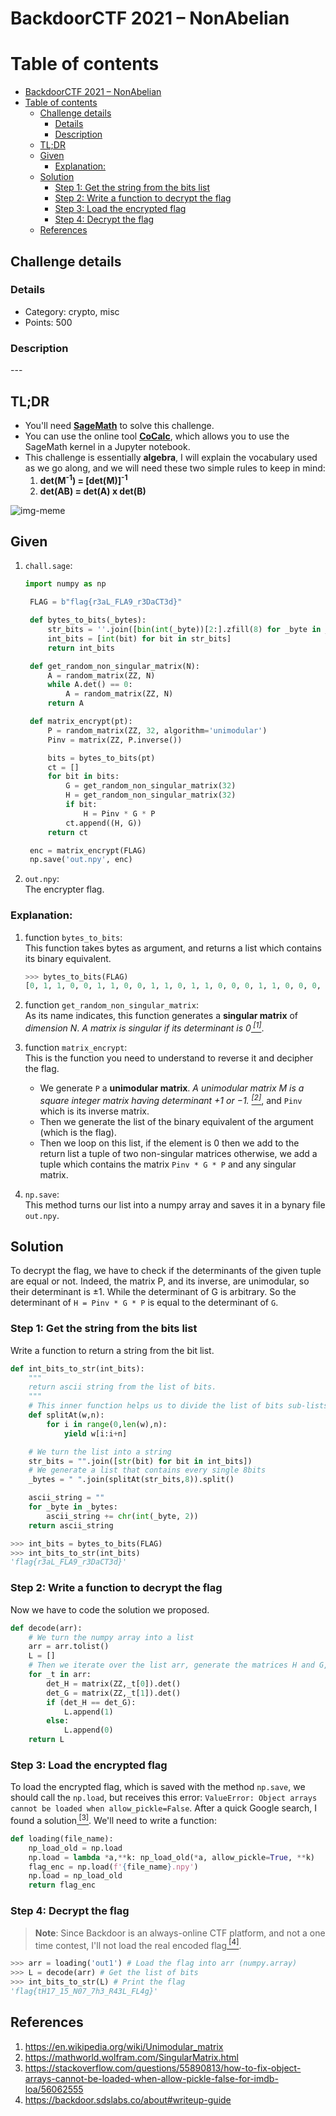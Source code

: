 # BackdoorCTF 2021 – NonAbelian

# Table of contents

<!--ts-->

- [BackdoorCTF 2021 – NonAbelian](#backdoorctf-2021--nonabelian)
- [Table of contents](#table-of-contents)
  - [Challenge details](#challenge-details)
    - [Details](#details)
    - [Description](#description)
  - [TL;DR](#tldr)
  - [Given](#given)
    - [Explanation:](#explanation)
  - [Solution](#solution)
    - [Step 1: Get the string from the bits list](#step-1-get-the-string-from-the-bits-list)
    - [Step 2: Write a function to decrypt the flag](#step-2-write-a-function-to-decrypt-the-flag)
    - [Step 3: Load the encrypted flag](#step-3-load-the-encrypted-flag)
    - [Step 4: Decrypt the flag](#step-4-decrypt-the-flag)
  - [References](#references)

<!--te-->

## Challenge details

### Details

- Category: crypto, misc
- Points: 500

### Description

\---

## TL;DR

- You'll need [**SageMath**](https://www.sagemath.org) to solve this challenge.
- You can use the online tool [**CoCalc**](https://cocalc.com), which allows you to use the SageMath kernel in a Jupyter notebook.
- This challenge is essentially **algebra**, I will explain the vocabulary used as we go along, and we will need these two simple rules to keep in mind:
  1. **det(M<sup>-1</sup>) = [det(M)]<sup>-1</sup>**
  2. **det(AB) = det(A) x det(B)**

![img-meme](./assets/meme.png)

## Given

1. `chall.sage`:

   ```python
   import numpy as np

    FLAG = b"flag{r3aL_FLA9_r3DaCT3d}"

    def bytes_to_bits(_bytes):
        str_bits = ''.join([bin(int(_byte))[2:].zfill(8) for _byte in _bytes])
        int_bits = [int(bit) for bit in str_bits]
        return int_bits

    def get_random_non_singular_matrix(N):
        A = random_matrix(ZZ, N)
        while A.det() == 0:
            A = random_matrix(ZZ, N)
        return A

    def matrix_encrypt(pt):
        P = random_matrix(ZZ, 32, algorithm='unimodular')
        Pinv = matrix(ZZ, P.inverse())

        bits = bytes_to_bits(pt)
        ct = []
        for bit in bits:
            G = get_random_non_singular_matrix(32)
            H = get_random_non_singular_matrix(32)
            if bit:
                H = Pinv * G * P
            ct.append((H, G))
        return ct

    enc = matrix_encrypt(FLAG)
    np.save('out.npy', enc)
   ```

2. `out.npy`:  
   The encrypter flag.

### Explanation:

1. function `bytes_to_bits`:  
    This function takes bytes as argument, and returns a list which contains its binary equivalent.

   ```python
   >>> bytes_to_bits(FLAG)
   [0, 1, 1, 0, 0, 1, 1, 0, 0, 1, 1, 0, 1, 1, 0, 0, 0, 1, 1, 0, 0, 0, 0, 1, 0, 1, 1, 0, 0, 1, 1, 1, 0, 1, 1, 1, 1, 0, 1, 1, 0, 1, 1, 1, 0, 0, 1, 0, 0, 0, 1, 1, 0, 0, 1, 1, 0, 1, 1, 0, 0, 0, 0, 1, 0, 1, 0, 0, 1, 1, 0, 0, 0, 1, 0, 1, 1, 1, 1, 1, 0, 1, 0, 0, 0, 1, 1, 0, 0, 1, 0, 0, 1, 1, 0, 0, 0, 1, 0, 0, 0, 0, 0, 1, 0, 0, 1, 1, 1, 0, 0, 1, 0, 1, 0, 1, 1, 1, 1, 1, 0, 1, 1, 1, 0, 0, 1, 0, 0, 0, 1, 1, 0, 0, 1, 1, 0, 1, 0, 0, 0, 1, 0, 0, 0, 1, 1, 0, 0, 0, 0, 1, 0, 1, 0, 0, 0, 0, 1, 1, 0, 1, 0, 1, 0, 1, 0, 0, 0, 0, 1, 1, 0, 0, 1, 1, 0, 1, 1, 0, 0, 1, 0, 0, 0, 1, 1, 1, 1, 1, 0, 1]
   ```

2. function `get_random_non_singular_matrix`:  
   As its name indicates, this function generates a **singular matrix** of _dimension N_. _A matrix is singular if its determinant is 0[<sup> [1]</sup>](#references)_.

3. function `matrix_encrypt`:  
   This is the function you need to understand to reverse it and decipher the flag.

   - We generate `P` a **unimodular matrix**. _A unimodular matrix M is a square integer matrix having determinant +1 or −1. [<sup> [2]</sup>](#references)_, and `Pinv` which is its inverse matrix.
   - Then we generate the list of the binary equivalent of the argument (which is the flag).
   - Then we loop on this list, if the element is 0 then we add to the return list a tuple of two non-singular matrices otherwise, we add a tuple which contains the matrix `Pinv * G * P` and any singular matrix.

4. `np.save`:  
   This method turns our list into a numpy array and saves it in a bynary file `out.npy`.

## Solution

To decrypt the flag, we have to check if the determinants of the given tuple are equal or not. Indeed, the matrix P, and its inverse, are unimodular, so their determinant is ±1. While the determinant of G is arbitrary. So the determinant of `H = Pinv * G * P` is equal to the determinant of `G`.

### Step 1: Get the string from the bits list

Write a function to return a string from the bit list.

```python
def int_bits_to_str(int_bits):
    """
    return ascii string from the list of bits.
    """
    # This inner function helps us to divide the list of bits sub-lists (because each byte is written on 8bits 😉 ).
    def splitAt(w,n):
        for i in range(0,len(w),n):
            yield w[i:i+n]

    # We turn the list into a string
    str_bits = "".join([str(bit) for bit in int_bits])
    # We generate a list that contains every single 8bits
    _bytes = " ".join(splitAt(str_bits,8)).split()

    ascii_string = ""
    for _byte in _bytes:
        ascii_string += chr(int(_byte, 2))
    return ascii_string
```

```python
>>> int_bits = bytes_to_bits(FLAG)
>>> int_bits_to_str(int_bits)
'flag{r3aL_FLA9_r3DaCT3d}'
```

### Step 2: Write a function to decrypt the flag

Now we have to code the solution we proposed.

```python
def decode(arr):
    # We turn the numpy array into a list
    arr = arr.tolist()
    L = []
    # Then we iterate over the list arr, generate the matrices H and G, and compute their determinant, finally we check our condition and fill the list.
    for _t in arr:
        det_H = matrix(ZZ,_t[0]).det()
        det_G = matrix(ZZ,_t[1]).det()
        if (det_H == det_G):
            L.append(1)
        else:
            L.append(0)
    return L
```

### Step 3: Load the encrypted flag

To load the encrypted flag, which is saved with the method `np.save`, we should call the `np.load`, but receives this error: `ValueError: Object arrays cannot be loaded when allow_pickle=False`. After a quick Google search, I found a solution[<sup> [3]</sup>](#references). We'll need to write a function:

```python
def loading(file_name):
    np_load_old = np.load
    np.load = lambda *a,**k: np_load_old(*a, allow_pickle=True, **k)
    flag_enc = np.load(f'{file_name}.npy')
    np.load = np_load_old
    return flag_enc
```

### Step 4: Decrypt the flag

> **Note**: Since Backdoor is an always-online CTF platform, and not a one time contest, I'll not load the real encoded flag[<sup> [4]</sup>](#references).

```python
>>> arr = loading('out1') # Load the flag into arr (numpy.array)
>>> L = decode(arr) # Get the list of bits
>>> int_bits_to_str(L) # Print the flag
'flag{tH17_15_N07_7h3_R43L_FL4g}'
```

## References

1. https://en.wikipedia.org/wiki/Unimodular_matrix
2. https://mathworld.wolfram.com/SingularMatrix.html
3. https://stackoverflow.com/questions/55890813/how-to-fix-object-arrays-cannot-be-loaded-when-allow-pickle-false-for-imdb-loa/56062555
4. https://backdoor.sdslabs.co/about#writeup-guide
